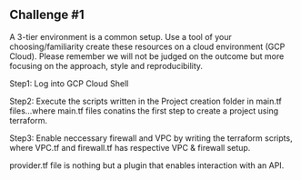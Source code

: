 ## Challenge #1

A 3-tier environment is a common setup. Use a tool of your choosing/familiarity create these resources on a cloud environment (GCP Cloud). Please remember we will not be judged on the outcome but more focusing on the approach, style and reproducibility.


Step1: Log into GCP Cloud Shell

Step2: Execute the scripts written in the Project creation folder in main.tf files...where main.tf files conatins the first step to create a project using terraform.

Step3: Enable neccessary firewall and VPC by writing the terraform scripts, where VPC.tf and firewall.tf has respective VPC & firewall setup.

provider.tf file is nothing but a plugin that enables interaction with an API. 
